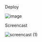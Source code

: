Deploy


![image](https://github.com/user-attachments/assets/197d2c80-c36d-44be-9092-992872e98bb7)

Screencast

![screencast (1)](https://github.com/user-attachments/assets/f6d42feb-1f0b-4c96-9998-1df611f2be7c)
